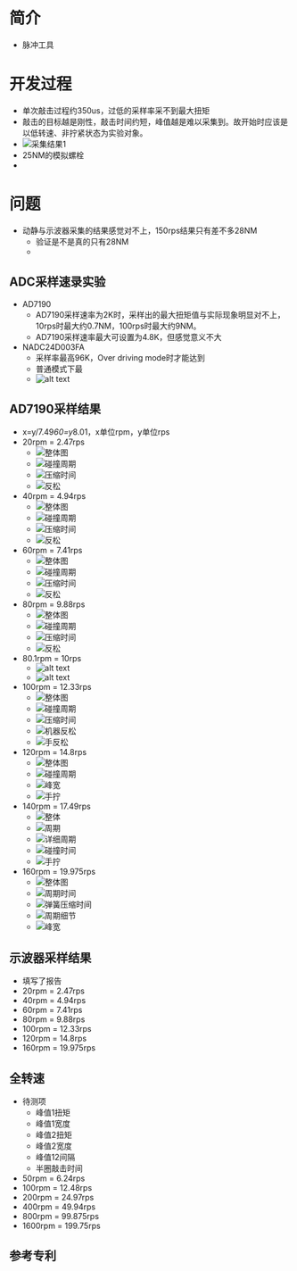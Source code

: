 # 简介
* 脉冲工具
# 开发过程
* 单次敲击过程约350us，过低的采样率采不到最大扭矩
* 敲击的目标越是刚性，敲击时间约短，峰值越是难以采集到。故开始时应该是以低转速、非拧紧状态为实验对象。
* ![采集结果1](image.png)
* 25NM的模拟螺栓
* 
# 问题
* 动静与示波器采集的结果感觉对不上，150rps结果只有差不多28NM
  * 验证是不是真的只有28NM
  * 
## ADC采样速录实验
* AD7190
  * AD7190采样速率为2K时，采样出的最大扭矩值与实际现象明显对不上，10rps时最大约0.7NM，100rps时最大约9NM。
  * AD7190采样速率最大可设置为4.8K，但感觉意义不大
* NADC24D003FA
  * 采样率最高96K，Over driving mode时才能达到
  * 普通模式下最
  * ![alt text](image-1.png)
## AD7190采样结果
* x=y/7.49*60=y*8.01，x单位rpm，y单位rps
* 20rpm = 2.47rps
  * ![整体图](image-4.png)
  * ![碰撞周期](image-5.png)
  * ![压缩时间](image-6.png)
  * ![反松](image-13.png)
* 40rpm = 4.94rps
  * ![整体图](image-8.png)
  * ![碰撞周期](image-9.png)
  * ![压缩时间](image-10.png)
  * ![反松](image-12.png)
* 60rpm = 7.41rps
  * ![整体图](image-14.png)
  * ![碰撞周期](image-15.png)
  * ![压缩时间](image-16.png)
  * ![反松](image-17.png)
* 80rpm = 9.88rps
  * ![整体图](image-18.png)
  * ![碰撞周期](image-19.png)
  * ![压缩时间](image-20.png)
  * ![反松](image-21.png)
* 80.1rpm = 10rps
  * ![alt text](image-2.png)
  * ![alt text](image-3.png)
* 100rpm = 12.33rps
  * ![整体图](image-22.png)
  * ![碰撞周期](image-23.png)
  * ![压缩时间](image-24.png)
  * ![机器反松](image-25.png)
  * ![手反松](image-26.png)
* 120rpm = 14.8rps
  * ![整体图](image-27.png)
  * ![碰撞周期](image-28.png)
  * ![峰宽](image-29.png)
  * ![手拧](image-30.png)
* 140rpm = 17.49rps
  * ![整体](image-31.png)
  * ![周期](image-32.png)
  * ![详细周期](image-33.png)
  * ![碰撞时间](image-34.png)
  * ![手拧](image-35.png)
* 160rpm = 19.975rps
  * ![整体图](image-36.png)
  * ![周期时间](image-37.png)
  * ![弹簧压缩时间](image-38.png)
  * ![周期细节](image-39.png)
  * ![峰宽](image-40.png)
## 示波器采样结果
* 填写了报告
* 20rpm = 2.47rps
* 40rpm = 4.94rps
* 60rpm = 7.41rps
* 80rpm = 9.88rps
* 100rpm = 12.33rps
* 120rpm = 14.8rps
* 160rpm = 19.975rps
## 全转速
* 待测项
  * 峰值1扭矩
  * 峰值1宽度
  * 峰值2扭矩
  * 峰值2宽度
  * 峰值12间隔
  * 半圈敲击时间
* 50rpm = 6.24rps
* 100rpm = 12.48rps
* 200rpm = 24.97rps
* 400rpm = 49.94rps
* 800rpm = 99.875rps
* 1600rpm = 199.75rps
## 参考专利
